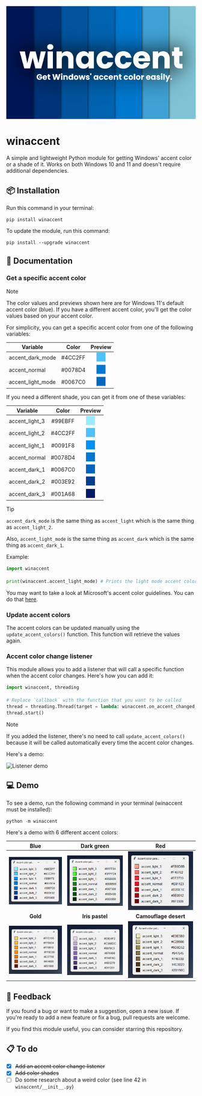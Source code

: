 <div align="center">
    <img width="700" src="https://github.com/Valer100/winaccent/blob/main/assets/hero.png?raw=true">
</div>

# winaccent
A simple and lightweight Python module for getting Windows' accent color or a shade of it. Works on both Windows 10 and 11 and doesn't require additional dependencies.

## 📦 Installation
Run this command in your terminal:

```
pip install winaccent
```

To update the module, run this command:

```
pip install --upgrade winaccent
```

## 📜 Documentation

### Get a specific accent color

> [!NOTE]
> The color values and previews shown here are for Windows 11's default accent color (blue). If you have a different accent color, you'll get the color values based on your accent color.

For simplicity, you can get a specific accent color from one of the following variables:

| Variable | Color | Preview |
|----------|:-------:|:-------:|
| accent_dark_mode | #4CC2FF | <img src="https://github.com/Valer100/winaccent/blob/main/assets/colors/accent_dark.png?raw=true"> |
| accent_normal | #0078D4 | <img src="https://github.com/Valer100/winaccent/blob/main/assets/colors/accent_normal.png?raw=true"> |
| accent_light_mode | #0067C0 | <img src="https://github.com/Valer100/winaccent/blob/main/assets/colors/accent_light.png?raw=true"> |

If you need a different shade, you can get it from one of these variables:

| Variable | Color | Preview |
|----------|:-------:|:-------:|
| accent_light_3 | #99EBFF | <img src="https://github.com/Valer100/winaccent/blob/main/assets/colors/accent_dark_3.png?raw=true"> |
| accent_light_2 | #4CC2FF | <img src="https://github.com/Valer100/winaccent/blob/main/assets/colors/accent_dark.png?raw=true"> |
| accent_light_1 | #0091F8 | <img src="https://github.com/Valer100/winaccent/blob/main/assets/colors/accent_dark_1.png?raw=true"> |
| accent_normal | #0078D4 | <img src="https://github.com/Valer100/winaccent/blob/main/assets/colors/accent_normal.png?raw=true"> |
| accent_dark_1 | #0067C0 | <img src="https://github.com/Valer100/winaccent/blob/main/assets/colors/accent_light.png?raw=true"> |
| accent_dark_2 | #003E92 | <img src="https://github.com/Valer100/winaccent/blob/main/assets/colors/accent_light_2.png?raw=true"> |
| accent_dark_3 | #001A68 | <img src="https://github.com/Valer100/winaccent/blob/main/assets/colors/accent_light_3.png?raw=true"> |


> [!TIP]
> `accent_dark_mode` is the same thing as `accent_light` which is the same thing as `accent_light_2`. 
>
> Also, `accent_light_mode` is the same thing as `accent_dark` which is the same thing as `accent_dark_1`.

Example:

```python
import winaccent

print(winaccent.accent_light_mode) # Prints the light mode accent color
```

You may want to take a look at Microsoft's accent color guidelines. You can do that [here](https://learn.microsoft.com/en-us/windows/apps/design/style/color#accent-color-palette).

### Update accent colors

The accent colors can be updated manually using the ```update_accent_colors()``` function. This function will retrieve the values again.

### Accent color change listener
This module allows you to add a listener that will call a specific function when the accent color changes. Here's how you can add it:

```python
import winaccent, threading

# Replace `callback` with the function that you want to be called
thread = threading.Thread(target = lambda: winaccent.on_accent_changed_listener(callback), daemon = True)
thread.start()
```

> [!NOTE]
> If you added the listener, there's no need to call `update_accent_colors()` because it will be called automatically every time the accent color changes.

Here's a demo:

![Listener demo](https://github.com/Valer100/winaccent/blob/main/assets/listener_demo.gif?raw=true)

## 💻 Demo
To see a demo, run the following command in your terminal (winaccent must be installed):

```python
python -m winaccent
```

Here's a demo with 6 different accent colors:

| **Blue** | **Dark green** | **Red** |
|:-------:|:---------:|:------:|
|![Blue](https://github.com/Valer100/winaccent/blob/main/assets/demo/demo_blue.png?raw=true) | ![Dark green](https://github.com/Valer100/winaccent/blob/main/assets/demo/demo_green.png?raw=true) | ![Red](https://github.com/Valer100/winaccent/blob/main/assets/demo/demo_red.png?raw=true) |
| **Gold** | **Iris pastel** | **Camouflage desert** |
|![Gold](https://github.com/Valer100/winaccent/blob/main/assets/demo/demo_orange.png?raw=true) | ![Iris pastel](https://github.com/Valer100/winaccent/blob/main/assets/demo/demo_purple.png?raw=true) | ![Camouflage desert](https://github.com/Valer100/winaccent/blob/main/assets/demo/demo_tan.png?raw=true) |


## 🤩 Feedback
If you found a bug or want to make a suggestion, open a new issue. If you're ready to add a new feature or fix a bug, pull requests are welcome.

If you find this module useful, you can consider starring this repository.

## 📋 To do
- [x] ~~Add an accent color change listener~~
- [x] ~~Add color shades~~
- [ ] Do some research about a weird color (see line 42 in `winaccent/__init__.py`)
